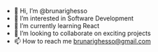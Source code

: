 - 👋 Hi, I’m @brunarighesso
- 👀 I’m interested in Software Development
- 🌱 I’m currently learning React
- 💞️ I’m looking to collaborate on exciting projects
- 📫 How to reach me brunarighesso@gmail.com


<!---
brunarighesso/brunarighesso is a ✨ special ✨ repository because its `README.md` (this file) appears on your GitHub profile.
You can click the Preview link to take a look at your changes.
--->
